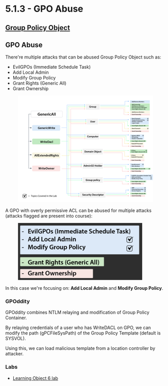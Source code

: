 # 5.1.3 - GPO Abuse

## [Group Policy Object](../../network-security-2/2.1-1.md)

## GPO Abuse

There're multiple attacks that can be abused Group Policy Object such as:

* EvilGPOs (Immediate Schedule Task)
* Add Local Admin
* Modify Group Policy
* Grant Rights (Generic All)
* Grant Ownership

<figure><img src="../../../.gitbook/assets/image (14) (1) (1).png" alt=""><figcaption></figcaption></figure>

A GPO with overly permissive ACL can be abused for multiple attacks (attacks flagged are present into course):

<figure><img src="../../../.gitbook/assets/image (15) (1) (1).png" alt=""><figcaption></figcaption></figure>

In this case we're focusing on: **Add Local Admin** and **Modify Group Policy**.

### GPOddity

GPOddity combines NTLM relaying and modification of Group Policy Container.

By relaying credentials of a user who has WriteDACL on GPO, we can modify the path (gPCFileSysPath) of the Group Policy Template (default is SYSVOL).

Using this, we can load malicious template from a location controller by attacker.

### Labs

* [Learning Object 6 lab](../../lab/6-lo-6.md)
